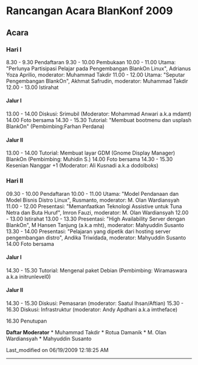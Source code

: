 # Rancangan Acara BlanKonf 2009

## Acara
### Hari I
 8.30 -  9.30 Pendaftaran
 9.30 - 10.00 Pembukaan
10.00 - 11.00 Utama: "Perlunya Partisipasi Pelajar pada Pengembangan BlankOn Linux", Adrianus Yoza Aprilio, moderator: Muhammad Takdir
11.00 - 12.00 Utama: "Seputar Pengembangan BlankOn", Akhmat Safrudin, moderator: Muhammad Takdir
12.00 - 13.00 Istirahat

#### Jalur I
13.00 - 14.00 Diskusi: Srimubil (Moderator: Mohammad Anwari a.k.a mdamt)
14.00         Foto bersama
14.30 - 15.30 Tutorial: "Membuat bootmenu dan usplash BlankOn" (Pembimbing:Farhan Perdana)

#### Jalur II
13.00 - 14.00 Tutorial: Membuat layar GDM (Gnome Display Manager) BlankOn (Pembimbing: Muhidin S.)
14.00         Foto bersama
14.30 - 15.30 Kesenian Nanggar +1 (Moderator: Ali Kusnadi a.k.a dodolboks)


### Hari II
09.30 - 10.00 Pendaftaran
10.00 - 11.00 Utama: "Model Pendanaan dan Model Bisnis Distro Linux", Rusmanto, moderator: M. Olan Wardiansyah
11.00 - 12.00 Presentasi: "Memanfaatkan Teknologi Assistive untuk Tuna Netra dan Buta Huruf", Imron Fauzi, moderator: M. Olan Wardiansyah
12.00 - 13.00 Istirahat
13.00 - 13.30 Presentasi: "High Availability Server dengan BlankOn", M Hansen Tanjung (a.k.a mht), moderator: Mahyuddin Susanto
13.30 - 14.00 Presentasi: "Pelajaran yang dipetik dari hosting server pengembangan distro", Andika Triwidada, moderator: Mahyuddin Susanto
14.00         Foto bersama

#### Jalur I
14.30 - 15.30 Tutorial: Mengenal paket Debian (Pembimbing: Wiramaswara a.k.a
initrunlevel0)


#### Jalur II
14.30 - 15.30 Diskusi: Pemasaran (moderator: Saatul Ihsan/Aftian)
15.30 - 16.30 Diskusi: Infrastruktur (moderator: Andy Apdhani a.k.a imtheface)

16.30 Penutupan

**Daftar Moderator**
    * Muhammad Takdir
    * Rotua Damanik
    * M. Olan Wardiansyah
    * Mahyuddin Susanto

Last_modified on 06/19/2009 12:18:25 AM



---
 



